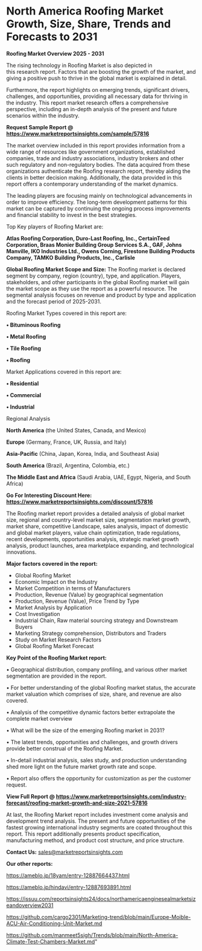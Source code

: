 # North America Roofing Market Growth, Size, Share, Trends and Forecasts to 2031

<Strong> Roofing Market Overview 2025 - 2031</strong>

The rising technology in Roofing Market is also depicted in this research report. Factors that are boosting the growth of the market, and giving a positive push to thrive in the global market is explained in detail.

Furthermore, the report highlights on emerging trends, significant drivers, challenges, and opportunities, providing all necessary data for thriving in the industry. This report market research offers a comprehensive perspective, including an in-depth analysis of the present and future scenarios within the industry.

<strong>Request Sample Report @ <a href=https://www.marketreportsinsights.com/sample/57816>https://www.marketreportsinsights.com/sample/57816</a></strong>

The market overview included in this report provides information from a wide range of resources like government organizations, established companies, trade and industry associations, industry brokers and other such regulatory and non-regulatory bodies. The data acquired from these organizations authenticate the Roofing research report, thereby aiding the clients in better decision making. Additionally, the data provided in this report offers a contemporary understanding of the market dynamics.

The leading players are focusing mainly on technological advancements in order to improve efficiency. The long-term development patterns for this market can be captured by continuing the ongoing process improvements and financial stability to invest in the best strategies.

Top Key players of Roofing Market are:

<strong>Atlas Roofing Corporation, Duro-Last Roofing, Inc., CertainTeed Corporation, Braas Monier Building Group Services S.A., GAF, Johns Manville, IKO Industries Ltd., Owens Corning, Firestone Building Products Company, TAMKO Building Products, Inc., Carlisle</strong>

<strong><b>Global Roofing Market Scope and Size:</b></strong>
The Roofing market is declared segment by company, region (country), type, and application. Players, stakeholders, and other participants in the global Roofing market will gain the market scope as they use the report as a powerful resource. The segmental analysis focuses on revenue and product by type and application and the forecast period of 2025-2031.

Roofing Market Types covered in this report are:

<strong>• Bituminous Roofing

• Metal Roofing

• Tile Roofing

• Roofing</strong>

Market Applications covered in this report are:

<strong>• Residential

• Commercial

• Industrial</strong> 

Regional Analysis

<strong>North America</strong> (the United States, Canada, and Mexico)

<strong>Europe</strong> (Germany, France, UK, Russia, and Italy)

<strong>Asia-Pacific</strong> (China, Japan, Korea, India, and Southeast Asia)

<strong>South America</strong> (Brazil, Argentina, Colombia, etc.)

<strong>The Middle East and Africa</strong> (Saudi Arabia, UAE, Egypt, Nigeria, and South Africa)

<strong>Go For Interesting Discount Here: <a href=https://www.marketreportsinsights.com/discount/57816>https://www.marketreportsinsights.com/discount/57816</a></strong>

The Roofing market report provides a detailed analysis of global market size, regional and country-level market size, segmentation market growth, market share, competitive Landscape, sales analysis, impact of domestic and global market players, value chain optimization, trade regulations, recent developments, opportunities analysis, strategic market growth analysis, product launches, area marketplace expanding, and technological innovations.

<strong><b>Major factors covered in the report:</b></strong>
<ul>
  <li>Global Roofing Market </li>
  <li>Economic Impact on the Industry</li>
  <li>Market Competition in terms of Manufacturers</li>
  <li>Production, Revenue (Value) by geographical segmentation</li>
  <li>Production, Revenue (Value), Price Trend by Type</li>
  <li>Market Analysis by Application</li>
  <li>Cost Investigation</li>
  <li>Industrial Chain, Raw material sourcing strategy and Downstream Buyers</li>
  <li>Marketing Strategy comprehension, Distributors and Traders</li>
  <li>Study on Market Research Factors</li>
  <li>Global Roofing Market Forecast</li>
</ul>

<strong><b>Key Point of the Roofing Market report:</b></strong>

• Geographical distribution, company profiling, and various other market segmentation are provided in the report.

• For better understanding of the global Roofing market status, the accurate market valuation which comprises of size, share, and revenue are also covered.

• Analysis of the competitive dynamic factors better extrapolate the complete market overview

• What will be the size of the emerging Roofing market in 2031?

• The latest trends, opportunities and challenges, and growth drivers provide better construal of the Roofing Market.

• In-detail industrial analysis, sales study, and production understanding shed more light on the future market growth rate and scope.

• Report also offers the opportunity for customization as per the customer request.

<strong><b>View Full Report @ <a href=https://www.marketreportsinsights.com/industry-forecast/roofing-market-growth-and-size-2021-57816>https://www.marketreportsinsights.com/industry-forecast/roofing-market-growth-and-size-2021-57816</a></b></strong>


At last, the Roofing Market report includes investment come analysis and development trend analysis. The present and future opportunities of the fastest growing international industry segments are coated throughout this report. This report additionally presents product specification, manufacturing method, and product cost structure, and price structure.

<strong>Contact Us:</strong>
sales@marketreportsinsights.com

<strong>Our other reports:</strong>

<a href=https://ameblo.jp/18yam/entry-12887664437.html>https://ameblo.jp/18yam/entry-12887664437.html</a>

<a href=https://ameblo.jp/hindavi/entry-12887693891.html>https://ameblo.jp/hindavi/entry-12887693891.html</a>

<a href=https://issuu.com/reportsinsights24/docs/northamericaenginesealmarketsizeandoverview2031>https://issuu.com/reportsinsights24/docs/northamericaenginesealmarketsizeandoverview2031</a>

<a href=https://github.com/cargo2301/Marketing-trend/blob/main/Europe-Moible-ACU-Air-Conditioning-Unit-Market.md>https://github.com/cargo2301/Marketing-trend/blob/main/Europe-Moible-ACU-Air-Conditioning-Unit-Market.md</a>

<a href=https://github.com/manmeet5sigh/Trends/blob/main/North-America-Climate-Test-Chambers-Market.md>https://github.com/manmeet5sigh/Trends/blob/main/North-America-Climate-Test-Chambers-Market.md</a>"
